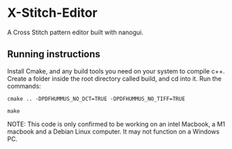 # X-Stitch-Editor

A Cross Stitch pattern editor built with nanogui.

## Running instructions

Install Cmake, and any build tools you need on your system to compile c++. Create a folder inside the root directory called build, and cd into it. Run the commands:

`cmake .. -DPDFHUMMUS_NO_DCT=TRUE -DPDFHUMMUS_NO_TIFF=TRUE`

`make`

NOTE: This code is only confirmed to be working on an intel Macbook, a M1 macbook and a Debian Linux computer. It may not function on a Windows PC.
